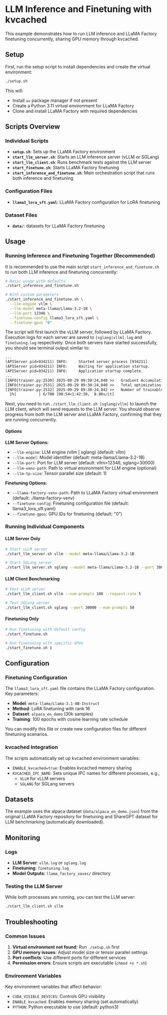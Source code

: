 # LLM Inference and Finetuning with kvcached

This example demonstrates how to run LLM inference and LLaMA Factory finetuning concurrently, sharing GPU memory through kvcached.

## Setup

First, run the setup script to install dependencies and create the virtual environment:

```bash
./setup.sh
```

This will:
- Install `uv` package manager if not present
- Create a Python 3.11 virtual environment for LLaMA Factory
- Clone and install LLaMA Factory with required dependencies

## Scripts Overview

### Individual Scripts

- **`setup.sh`**: Sets up the LLaMA Factory environment
- **`start_llm_server.sh`**: Starts an LLM inference server (vLLM or SGLang)
- **`start_llm_client.sh`**: Runs benchmark tests against the LLM server
- **`start_finetune.sh`**: Starts LLaMA Factory finetuning
- **`start_inference_and_finetune.sh`**: Main orchestration script that runs both inference and finetuning

### Configuration Files

- **`llama3_lora_sft.yaml`**: LLaMA Factory configuration for LoRA finetuning

### Dataset Files

- **`data/`**: datasets for LLaMA Factory finetuning

## Usage

### Running Inference and Finetuning Together (**Recommended**)

It is recommended to use the main script `start_inference_and_finetune.sh` to run both LLM inference and finetuning concurrently:

```bash
# Basic usage with defaults
./start_inference_and_finetune.sh

# With custom parameters
./start_inference_and_finetune.sh \
  --llm-engine vllm \
  --llm-model meta-llama/Llama-3.2-1B \
  --llm-port 12346 \
  --finetune-config llama3_lora_sft.yaml \
  --finetune-gpus "0"
```

The script will first launch the vLLM server, followed by LLaMA Factory. Execution logs for each server are saved to `[sglang|vllm].log` and `finetuning.log` respectively. Once both servers have started successfully, you should see terminal output similar to:

```txt
...
(APIServer pid=934211) INFO:     Started server process [934211]
(APIServer pid=934211) INFO:     Waiting for application startup.
(APIServer pid=934211) INFO:     Application startup complete.
...
[INFO|trainer.py:2530] 2025-09-29 09:30:24,040 >>   Gradient Accumulation steps = 12
[INFO|trainer.py:2531] 2025-09-29 09:30:24,040 >>   Total optimization steps = 700
[INFO|trainer.py:2532] 2025-09-29 09:30:24,042 >>   Number of trainable parameters = 41,943,040
  1%|          | 6/700 [00:54<1:42:30,  8.86s/it]
```

Next, you need to run `./start_llm_client.sh [sglang|vllm]` to launch the LLM client, which will send requests to the LLM server. You should observe progress from both the LLM server and LLaMA Factory, confirming that they are running concurrently.

#### Options

**LLM Server Options:**
- `--llm-engine`: LLM engine (vllm | sglang) (default: vllm)
- `--llm-model`: Model identifier (default: meta-llama/Llama-3.2-1B)
- `--llm-port`: Port for LLM server (default: vllm=12346, sglang=30000)
- `--llm-venv-path`: Path to virtual environment for LLM engine (optional)
- `--llm-tp-size`: Tensor parallel size (default: 1)

**Finetuning Options:**
- `--llama-factory-venv-path`: Path to LLaMA Factory virtual environment (default: ./llama-factory-venv)
- `--finetune-config`: Finetuning configuration file (default: llama3_lora_sft.yaml)
- `--finetune-gpus`: GPU IDs for finetuning (default: "0")

### Running Individual Components

#### LLM Server Only

```bash
# Start vLLM server
./start_llm_server.sh vllm --model meta-llama/Llama-3.2-1B

# Start SGLang server
./start_llm_server.sh sglang --model meta-llama/Llama-3.2-1B --port 30000
```

#### LLM Client Benchmarking

```bash
# Test vLLM server
./start_llm_client.sh vllm --num-prompts 100 --request-rate 5

# Test SGLang server
./start_llm_client.sh sglang --port 30000 --num-prompts 50
```

#### Finetuning Only

```bash
# Run finetuning with default config
./start_finetune.sh

# Run finetuning with specific GPUs
./start_finetune.sh 1
```

## Configuration

### Finetuning Configuration

The `llama3_lora_sft.yaml` file contains the LLaMA Factory configuration. Key parameters:

- **Model**: `meta-llama/Llama-3.1-8B-Instruct`
- **Method**: LoRA finetuning with rank 16
- **Dataset**: `alpaca_en_demo` (30k samples)
- **Training**: 100 epochs with cosine learning rate schedule

You can modify this file or create new configuration files for different finetuning scenarios.

### kvcached Integration

The scripts automatically set up kvcached environment variables:

- `ENABLE_kvcached=true`: Enables kvcached memory sharing
- `KVCACHED_IPC_NAME`: Sets unique IPC names for different processes, e.g.,
  - `VLLM` for vLLM servers
  - `SGLANG` for SGLang servers

## Datasets

The example uses the alpaca dataset (`data/alpaca_en_demo.json`) from the original LLaMA Factory repository for finetuning and ShareGPT dataset for LLM benchmarking (automatically downloaded).

## Monitoring

### Logs

- **LLM Server**: `vllm.log` or `sglang.log`
- **Finetuning**: `finetuning.log`
- **Model Outputs**: `llama_factory_saves/` directory

### Testing the LLM Server

While both processes are running, you can test the LLM server:

```bash
./start_llm_client.sh vllm
```

## Troubleshooting

### Common Issues

1. **Virtual environment not found**: Run `./setup.sh` first
2. **GPU memory issues**: Adjust model size or tensor parallel settings
3. **Port conflicts**: Use different ports for different services
4. **Permission errors**: Ensure scripts are executable (`chmod +x *.sh`)

### Environment Variables

Key environment variables that affect behavior:

- `CUDA_VISIBLE_DEVICES`: Controls GPU visibility
- `ENABLE_kvcached`: Enables memory sharing (set automatically)
- `PYTHON`: Python executable to use (default: python3)
